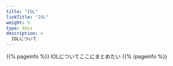 ```yaml
---
title: "IOL"
linkTitle: "IOL"
weight: 5
type: docs
description: >
  IOLについて
---
```


{{% pageinfo %}}
IOLについてここにまとめたい
{{% /pageinfo %}}
